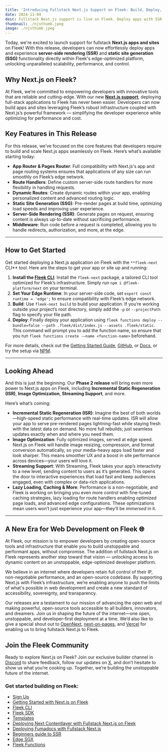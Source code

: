 ```yaml
---
title: 'Introducing Fullstack Next.js Support on Fleek: Build, Deploy, and Scale Dynamic Apps with Ease'
date: 2024-11-04
desc: Fullstack Next.js support is live on Fleek. Deploy apps with SSR and SSG on an edge-optimized platform for top performance and control.
thumbnail: ./njsthumb.jpeg
image: ./njsthumb.jpeg
---
```


Today, we're excited to launch support for fullstack **Next.js apps and sites** on Fleek! With this release, developers can now effortlessly deploy apps and experience **server-side rendering (SSR)** and **static site generation (SSG)** functionality directly within Fleek's edge-optimized platform, unlocking unparalleled scalability, performance, and control.

## **Why Next.js on Fleek?**

At Fleek, we’re committed to empowering developers with innovative tools that are reliable and cutting-edge. With our new [**Next.js support**](https://fleek.xyz/docs/cli/fleek-next-adapter/), deploying full-stack applications to Fleek has never been easier. Developers can now build apps and sites leveraging Fleek’s robust infrastructure coupled with Next.js’s powerful framework — simplifying the developer experience while optimizing for performance and cost.

## **Key Features in This Release**

For this release, we’ve focused on the core features that developers require to build and scale Next.js apps seamlessly on Fleek. Here’s what’s available starting today:

- **App Router & Pages Router**: Full compatibility with Next.js's app and page routing systems ensures that applications of any size can run smoothly on Fleek’s edge network.
- **Route Handlers**: Define custom server-side route handlers for more flexibility in handling requests.
- **Dynamic Routes**: Create dynamic routes within your app, enabling personalized content and advanced routing logic.
- **Static Site Generation (SSG)**: Pre-render pages at build time, optimizing load speeds and improving user experience.
- **Server-Side Rendering (SSR)**: Generate pages on request, ensuring content is always up-to-date without sacrificing performance.
- **Middleware**: Run code before a request is completed, allowing you to handle redirects, authorization, and more, at the edge.

---

## **How to Get Started**

Get started deploying a Next.js application on Fleek with the `**fleek-next` CLI\*\* tool. Here are the steps to get your app or site up and running:

1. **Install the [Fleek CLI](https://fleek.xyz/docs/cli/)**: Install the `fleek-next` package, a tailored CLI tool optimized for Fleek’s infrastructure. Simply run `npm i @fleek-platform/next` on your terminal.
2. **Set Your Edge Runtime**: In your server-side code, set `export const runtime = 'edge';` to ensure compatibility with Fleek’s edge network.
3. **Build**: Use `fleek-next build` to build your application. If you’re working outside your project’s root directory, simply add the `-p` or `--projectPath` flag to specify your file path.
4. **Deploy**: Finally deploy your application using `fleek functions deploy --bundle=false --path .fleek/dist/index.js --assets .fleek/static`. This command will prompt you to add the function name, so ensure that you run `fleek functions create -–name <function-name>` beforehand.

For more details, check out the [Getting Started Guide](https://fleek.xyz/docs/cli/fleek-next-adapter/), [GitHub](https://github.com/fleek-tools/fleek-nextjs-boilerplate), or [Docs](https://fleek.xyz/docs/platform/frameworks/), or try the setup via [NPM](https://www.npmjs.com/package/@fleek-platform/next).

---

## **Looking Ahead**

And this is just the beginning. Our **Phase 2 release** will bring even more power to Next.js apps on Fleek, including **Incremental Static Regeneration (ISR)**, **Image Optimization**, **Streaming Support**, and more.

Here’s what’s coming:

- **Incremental Static Regeneration (ISR)**: Imagine the best of both worlds—high-speed static performance with real-time updates. ISR will allow your app to serve pre-rendered pages lightning-fast while staying fresh with the latest data on demand. No more full rebuilds; just seamless updates exactly when and where you need them.
- **Image Optimization**: Fully optimized images, served at edge speed. Next.js on Fleek will handle image resizing, compression, and format conversion automatically, so your media-heavy apps load faster and look sharper. This means smoother UX and a boost in site performance across devices—your users will love it.
- **Streaming Support**: With Streaming, Fleek takes your app’s interactivity to a new level, sending content to users as it’s generated. This opens the door to interactive experiences that load fast and keep audiences engaged, even with complex or data-rich applications.
- **Lazy Loading, Caching & More**: Performance is a non-negotiable, and Fleek is working on bringing you even more control with fine-tuned caching strategies, lazy loading for route handlers enabling optimized page loads, and advanced edge configurations. These optimizations mean users won’t just experience your app—they’ll be _immersed_ in it.

---

## **A New Era for Web Development on Fleek 🌐**

At Fleek, our mission is to empower developers by creating open-source tools and infrastructure that enable you to build unstoppable and performant apps, without compromise. The addition of fullstack Next.js on Fleek represents another step toward that vision — unlocking access to dynamic content on an unstoppable, edge-optimized developer platform.

We believe in an internet where developers retain full control of their IP, non-negotiable performance, and an open-source codebase. By supporting Next.js with Fleek’s infrastructure, we’re enabling anyone to push the limits of what's possible in web development and create a new standard of accessibility, sovereignty, and transparency.

Our releases are a testament to our mission of advancing the open web and making powerful, open-source tools accessible to all builders, innovators, and dreamers. Join us in shaping the future of the internet—one open, unstoppable, and developer-first deployment at a time. We’d also like to give a special shout out to [OpenNext](https://opennext.js.org/), [next-on-pages](https://github.com/cloudflare/next-on-pages), and [Vercel](https://vercel.com/) for enabling us to bring fullstack Next.js to Fleek.

## **Join the Fleek Community**

Ready to explore Next.js on Fleek? Join our exclusive builder channel in [Discord](discord.gg/fleek) to share feedback, follow our updates on [X](https://x.com/fleek), and don’t hesitate to show us what you’re cooking up. Together, we’re building the unstoppable future of the internet.

### **Get started building on Fleek:**

- [Sign Up](https://app.fleek.xyz/)
- [Getting Started with Next.js on Fleek](https://fleek.xyz/docs/cli/fleek-next-adapter/)
- [Fleek CLI](https://fleek.xyz/docs/cli/)
- [Fleek SDK](https://fleek.xyz/docs/sdk/)
- [Templates](https://app.fleek.xyz/templates/)
- [Deploying Next Contentlayer with Fullstack Next.js on Fleek](https://fleek.xyz/guides/deploy-nextjs-fullstack-fleek-adapter-guide/)
- [Deploying Fumadocs with Fullstack Next.js](https://fleek.xyz/guides/deploy-fumadocs-fullstack-nextjs-on-fleek-guide/)
- [Beginners guide to SSR](https://fleek.xyz/blog/learn/server-side-rendering-explained/)
- [Edge SGX](https://fleek.xyz/docs/cli/edge-sgx/)
- [Fleek Functions](https://fleek.xyz/docs/cli/functions/)
